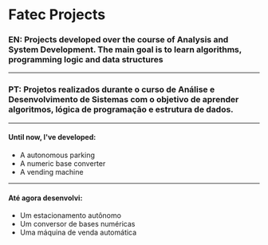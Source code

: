 # Fatec Projects

### EN: Projects developed over the course of Analysis and System Development. The main goal is to learn algorithms, programming logic and data structures
------------------------------------------
### PT: Projetos realizados durante o curso de Análise e Desenvolvimento de Sistemas com o objetivo de aprender algoritmos, lógica de programação e estrutura de dados.

--------------------------
#### Until now, I've developed:
- A autonomous parking
- A numeric base converter
- A vending machine
-----------
#### Até agora desenvolvi:
- Um estacionamento autônomo
- Um conversor de bases numéricas
- Uma máquina de venda automática
